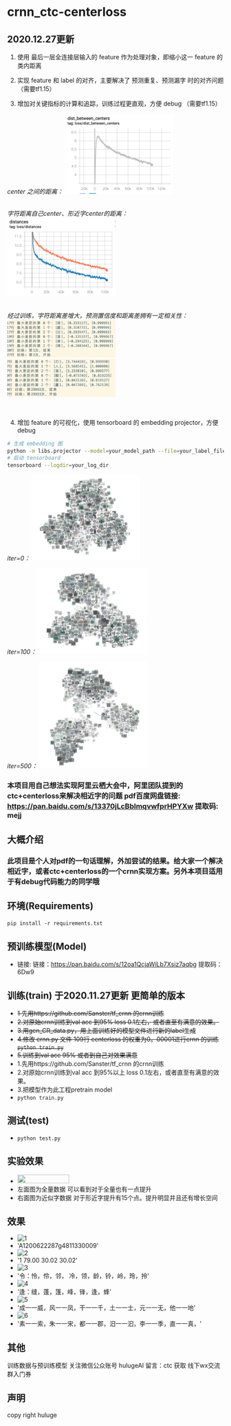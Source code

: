 # crnn_ctc-centerloss

## 2020.12.27更新

1. 使用 最后一层全连接层输入的 feature 作为处理对象，即缩小这一 feature 的类内距离

2. 实现 feature 和 label 的对齐，主要解决了 预测重复、预测漏字 时的对齐问题（需要tf1.15）

3. 增加对关键指标的计算和追踪，训练过程更直观，方便 debug （需要tf1.15）

  *center 之间的距离：*
  <img src="data/distance_between_centers.png" width=50% height=50% />

  ​                                                                            
  *字符距离自己center、形近字center的距离：*
  <img src="data/distences_to_self_and_brother_center.png" width=50% height=50%/>

  ​      
  *经过训练，字符距离差增大，预测置信度和距离差拥有一定相关性：*
  <img src="data/detail1.png" width=50% height=50% />
  ​                                                              
  <img src="data/detail2.png" width=50% height=50% />

  ​     

4. 增加 feature 的可视化，使用 tensorboard 的 embedding projector，方便debug

  ```bash
  # 生成 embedding 图
  python -m libs.projector --model=your_model_path --file=your_label_file_path --dir=your_log_dir
  # 启动 tensorboard
  tensorboard --logdir=your_log_dir
  ```
  
  *iter=0：*
 <img src="data/iter=0.png" width=50% height=50% />

 *iter=100：*
 <img src="data/iter=100.png" width=50% height=50% />

 *iter=500：*
 <img src="data/iter=500.png" width=50% height=50% />


 
### 本项目用自己想法实现阿里云栖大会中，阿里团队提到的ctc+centerloss来解决相近字的问题 pdf百度网盘链接: https://pan.baidu.com/s/13370jLcBblmqvwfprHPYXw 提取码: mejj 

## 大概介绍
### 此项目是个人对pdf的一句话理解，外加尝试的结果。给大家一个解决相近字，或者ctc+centerloss的一个crnn实现方案。另外本项目适用于有debug代码能力的同学哦

## 环境(Requirements)
```pip install -r requirements.txt```

## 预训练模型(Model)
- 链接: 链接：https://pan.baidu.com/s/12oa1QcjaWiLb7Xsiz7aqbg  提取码：6Dw9 


## 训练(train) 于2020.11.27更新 更简单的版本
- ~~1 先用https://github.com/Sanster/tf_crnn 的crnn训练~~
- ~~2.对原始crnn训练到val acc 到95% loss 0.1左右，或者直至有满意的效果。~~
- ~~3.用gen_CR_data.py，用上面训练好的模型文件进行新的label生成~~
- ~~4.修改 crnn.py 文件 109行 centerloss 的权重为0。00001进行crnn 的训练 ```python train.py```~~
- ~~5.训练到val acc 95% 或者到自己对效果满意~~
- 1.先用https://github.com/Sanster/tf_crnn 的crnn训练
- 2.对原始crnn训练到val acc 到95%以上 loss 0.1左右，或者直至有满意的效果。
- 3.把模型作为此工程pretrain model 
- ```python train.py``` 


## 测试(test)
- ```python test.py```

## 实验效果
- <img src="data/iter=result.jpeg" width=50% height=50% />
- 左面图为全量数据 可以看到对于全量也有一点提升
- 右面图为近似字数据 对于形近字提升有15个点。提升明显并且还有增长空间

## 效果
- ![1](https://github.com/tommyMessi/crnn_ctc-centerloss/blob/master/data_example/test_data/xingjin/gg1.jpg)
- 'A1200622287g4811330009'
- ![2](https://github.com/tommyMessi/crnn_ctc-centerloss/blob/master/data_example/test_data/xingjin/gg2.jpg)
- '1 79.00 30.02 30.02'
- ![3](https://github.com/tommyMessi/crnn_ctc-centerloss/blob/master/data_example/test_data/xingjin/ling.png)
- '令：怜，伶，邻， 冷，领，龄，铃，岭，玲，拎'
- ![4](https://github.com/tommyMessi/crnn_ctc-centerloss/blob/master/data_example/test_data/xingjin/ling2.png)
- '逢：缝，蓬，篷，峰，锋，逢，蜂'
- ![5](https://github.com/tommyMessi/crnn_ctc-centerloss/blob/master/data_example/test_data/xingjin/xj10.png)
- '成一一威，风一一凤，干一一千，土一一士，元一一无，他一一地'
- ![6](https://github.com/tommyMessi/crnn_ctc-centerloss/blob/master/data_example/test_data/xingjin/xj7.png)
- '素一一索，朱一一宋，都一一郡，汨一一汩，李一一季，直一一真，'

## 其他
训练数据与预训练模型 关注微信公众账号 hulugeAI 留言：ctc 获取 线下wx交流群入门券


## 声明

copy right huluge
